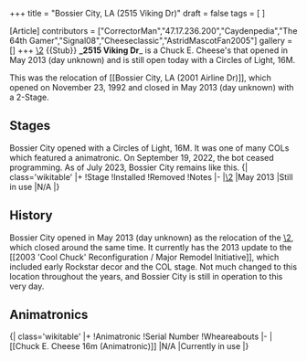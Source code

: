 +++
title = "Bossier City, LA (2515 Viking Dr)"
draft = false
tags = [ ]

[Article]
contributors = ["CorrectorMan","47.17.236.200","Caydenpedia","The 64th Gamer","Signal08","Cheeseclassic","AstridMascotFan2005"]
gallery = []
+++
[\2](\1)
{{Stub}}
**_2515 Viking Dr**_ is a Chuck E. Cheese's that opened in May 2013 (day unknown) and is still open today with a Circles of Light, 16M.

This was the relocation of [[Bossier City, LA (2001 Airline Dr)]], which opened on November 23, 1992 and closed in May 2013 (day unknown) with a 2-Stage.

##  Stages ## 
Bossier City opened with a Circles of Light, 16M. It was one of many COLs which featured a animatronic. On September 19, 2022, the bot ceased programming. As of July 2023, Bossier City remains like this.
{| class='wikitable'
|+
!Stage
!Installed
!Removed
!Notes
|-
|[\2](\1)
|May 2013
|Still in use
|N/A
|}

##  History ## 
Bossier City opened in May 2013 (day unknown) as the relocation of the [\2](\1), which closed around the same time. It currently has the 2013 update to the [[2003 'Cool Chuck' Reconfiguration / Major Remodel Initiative]], which included early Rockstar decor and the COL stage. Not much changed to this location throughout the years, and Bossier City is still in operation to this very day.

##  Animatronics ## 
{| class='wikitable'
|+
!Animatronic
!Serial Number
!Wheareabouts
|-
|[[Chuck E. Cheese 16m (Animatronic)]]
|N/A
|Currently in use
|}